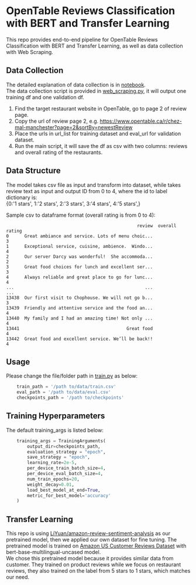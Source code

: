# OpenTable Reviews Classification with BERT and Transfer Learning
This repo provides end-to-end pipeline for OpenTable Reviews Classification with BERT and Transfer Learning, as well as data collection with Web Scraping.  

## Data Collection
The detailed explanation of data collection is in [notebook](review_classification.ipynb).  
The data collection script is provided in [web_scraping.py](web_scraping.py), it will output one training df and one validation df.  
1. Find the target restaurant website in OpenTable, go to page 2 of review page.
2. Copy the url of review page 2, e.g. https://www.opentable.ca/r/chez-mal-manchester?page=2&sortBy=newestReview
3. Place the urls in url_list for training dataset and eval_url for validation dataset.
4. Run the main script, it will save the df as csv with two columns: reviews and overall rating of the restaurants.

## Data Structure 
The model takes csv file as input and transform into dataset, while takes review text as input and output ID from 0 to 4, where the id to label dictionary is:  
{0:'1 stars', 1:'2 stars', 2:'3 stars', 3:'4 stars', 4:'5 stars',}  

Sample csv to dataframe format (overall rating is from 0 to 4):

```
                                                  review  overall rating
0      Great ambiance and service. Lots of menu choic...               3
1      Exceptional service, cuisine, ambience.  Windo...               4
2      Our server Darcy was wonderful!  She accommoda...               2
3      Great food choices for lunch and excellent ser...               3
4      Always reliable and great place to go for lunc...               4
...                                                  ...             ...
13438  Our first visit to Chophouse. We will not go b...               3
13439  Friendly and attentive service and the food an...               4
13440  My family and I had an amazing time! Not only ...               4
13441                                         Great food               4
13442  Great food and excellent service. We’ll be back!!               4
```

## Usage
Please change the file/folder path in [train.py](train.py) as below:  

```python
    train_path = '/path to/data/train.csv'
    eval_path = '/path to/data/eval.csv'
    checkpoints_path = '/path to/checkpoints'
```

## Training Hyperparameters
The default training_args is listed below:  
```python
    training_args = TrainingArguments(
        output_dir=checkpoints_path,
        evaluation_strategy = "epoch",
        save_strategy = "epoch",
        learning_rate=2e-5,
        per_device_train_batch_size=4,
        per_device_eval_batch_size=4,
        num_train_epochs=20,
        weight_decay=0.01,
        load_best_model_at_end=True,
        metric_for_best_model='accuracy'
    )
```

## Transfer Learning
This repo is using [LiYuan/amazon-review-sentiment-analysis](https://huggingface.co/LiYuan/amazon-review-sentiment-analysis) as our pretrained model, then we applied our own dataset for fine tuning. The pretrained model is trained on [Amazon US Customer Reviews Dataset](https://www.kaggle.com/datasets/cynthiarempel/amazon-us-customer-reviews-dataset) with bert-base-multilingual-uncased model.  
We chose this pretrained model because it provides similar data from customer. They trained on product reviews while we focus on restaurant reviews, they also trained on the label from 5 stars to 1 stars, which matches our need.  
